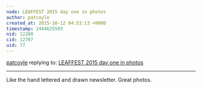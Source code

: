 ```yaml
---
node: LEAFFEST 2015 day one in photos
author: patcoyle
created_at: 2015-10-12 04:53:13 +0000
timestamp: 1444625593
nid: 12288
cid: 12707
uid: 77
---
```




[patcoyle](../profile/patcoyle) replying to: [LEAFFEST 2015 day one in photos](../notes/warren/10-11-2015/leaffest-2015-day-one-in-photos)

----
Like the hand lettered and drawn newsletter. Great photos.